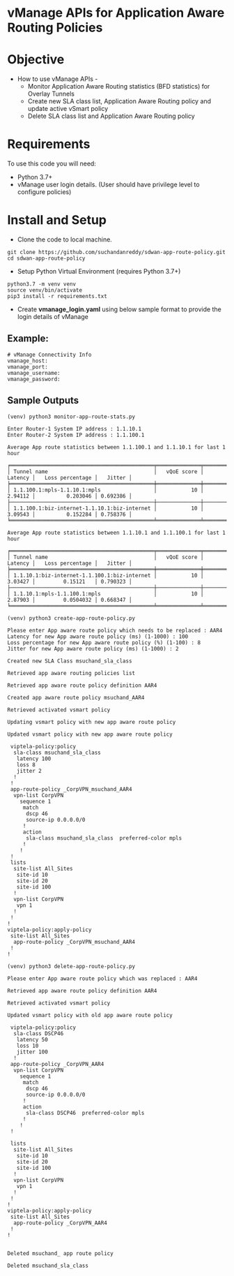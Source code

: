 
# vManage APIs for Application Aware Routing Policies

# Objective 

*   How to use vManage APIs - 
    - Monitor Application Aware Routing statistics (BFD statistics) for Overlay Tunnels
    - Create new SLA class list, Application Aware Routing policy and update active vSmart policy
    - Delete SLA class list and Application Aware Routing policy

# Requirements

To use this code you will need:

* Python 3.7+
* vManage user login details. (User should have privilege level to configure policies)

# Install and Setup

- Clone the code to local machine.

```
git clone https://github.com/suchandanreddy/sdwan-app-route-policy.git
cd sdwan-app-route-policy
```
- Setup Python Virtual Environment (requires Python 3.7+)

```
python3.7 -m venv venv
source venv/bin/activate
pip3 install -r requirements.txt
```

- Create **vmanage_login.yaml** using below sample format to provide the login details of vManage

## Example:

```
# vManage Connectivity Info
vmanage_host: 
vmanage_port: 
vmanage_username: 
vmanage_password: 
```

## Sample Outputs

```
(venv) python3 monitor-app-route-stats.py

Enter Router-1 System IP address : 1.1.10.1
Enter Router-2 System IP address : 1.1.100.1

Average App route statistics between 1.1.100.1 and 1.1.10.1 for last 1 hour

╒══════════════════════════════════════════════╤══════════════╤═══════════╤═══════════════════╤══════════╕
│ Tunnel name                                  │   vQoE score │   Latency │   Loss percentage │   Jitter │
╞══════════════════════════════════════════════╪══════════════╪═══════════╪═══════════════════╪══════════╡
│ 1.1.100.1:mpls-1.1.10.1:mpls                 │           10 │   2.94112 │          0.203046 │ 0.692386 │
├──────────────────────────────────────────────┼──────────────┼───────────┼───────────────────┼──────────┤
│ 1.1.100.1:biz-internet-1.1.10.1:biz-internet │           10 │   3.09543 │          0.152284 │ 0.758376 │
╘══════════════════════════════════════════════╧══════════════╧═══════════╧═══════════════════╧══════════╛

Average App route statistics between 1.1.10.1 and 1.1.100.1 for last 1 hour

╒══════════════════════════════════════════════╤══════════════╤═══════════╤═══════════════════╤══════════╕
│ Tunnel name                                  │   vQoE score │   Latency │   Loss percentage │   Jitter │
╞══════════════════════════════════════════════╪══════════════╪═══════════╪═══════════════════╪══════════╡
│ 1.1.10.1:biz-internet-1.1.100.1:biz-internet │           10 │   3.03427 │         0.15121   │ 0.790323 │
├──────────────────────────────────────────────┼──────────────┼───────────┼───────────────────┼──────────┤
│ 1.1.10.1:mpls-1.1.100.1:mpls                 │           10 │   2.87903 │         0.0504032 │ 0.668347 │
╘══════════════════════════════════════════════╧══════════════╧═══════════╧═══════════════════╧══════════╛
```



```
(venv) python3 create-app-route-policy.py

Please enter App aware route policy which needs to be replaced : AAR4
Latency for new App aware route policy (ms) (1-1000) : 100
Loss percentage for new App aware route policy (%) (1-100) : 8
Jitter for new App aware route policy (ms) (1-1000) : 2

Created new SLA Class msuchand_sla_class

Retrieved app aware routing policies list

Retrieved app aware route policy definition AAR4

Created app aware route policy msuchand_AAR4

Retrieved activated vsmart policy

Updating vsmart policy with new app aware route policy

Updated vsmart policy with new app aware route policy

 viptela-policy:policy
  sla-class msuchand_sla_class
   latency 100
   loss 8
   jitter 2
  !
 !
 app-route-policy _CorpVPN_msuchand_AAR4
  vpn-list CorpVPN
    sequence 1
     match
      dscp 46
      source-ip 0.0.0.0/0
     !
     action
      sla-class msuchand_sla_class  preferred-color mpls
     !
    !
 !
 lists
  site-list All_Sites
   site-id 10
   site-id 20
   site-id 100
  !
  vpn-list CorpVPN
   vpn 1
  !
 !
!
viptela-policy:apply-policy
 site-list All_Sites
  app-route-policy _CorpVPN_msuchand_AAR4
 !
!
```


```
(venv) python3 delete-app-route-policy.py

Please enter App aware route policy which was replaced : AAR4

Retrieved app aware route policy definition AAR4

Retrieved activated vsmart policy

Updated vsmart policy with old app aware route policy

 viptela-policy:policy
  sla-class DSCP46
   latency 50
   loss 10
   jitter 100
  !
 app-route-policy _CorpVPN_AAR4
  vpn-list CorpVPN
    sequence 1
     match
      dscp 46
      source-ip 0.0.0.0/0
     !
     action
      sla-class DSCP46  preferred-color mpls
     !
    !
 !

 lists
  site-list All_Sites
   site-id 10
   site-id 20
   site-id 100
  !
  vpn-list CorpVPN
   vpn 1
  !
 !
!
viptela-policy:apply-policy
 site-list All_Sites
  app-route-policy _CorpVPN_AAR4
 !
!


Deleted msuchand_ app route policy

Deleted msuchand_sla_class
```
